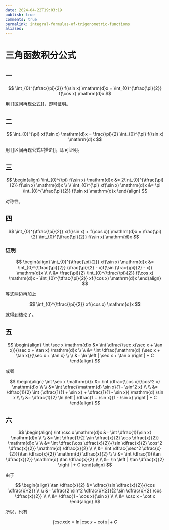 ```yaml
---
date: 2024-04-22T19:03:19
publish: true
comments: true
permalink: integral-formulas-of-trigonometric-functions
aliases:
---
```


# 三角函数积分公式

## 一

$$
\int_{0}^{\tfrac{\pi}{2}} f(\sin x) \mathrm{d}x = \int_{0}^{\tfrac{\pi}{2}} f(\cos x) \mathrm{d}x
$$

用 [[区间再现公式]]，即可证明。

## 二

$$
\int_{0}^{\pi} xf(\sin x) \mathrm{d}x = \frac{\pi}{2} \int_{0}^{\pi} f(\sin x) \mathrm{d}x
$$

用 [[区间再现公式#推论]]，即可证明。

## 三

$$
\begin{align}
\int_{0}^{\pi} f(\sin x) \mathrm{d}x &= 2\int_{0}^{\tfrac{\pi}{2}} f(\sin x) \mathrm{d}x \\
\\
\int_{0}^{\pi} xf(\sin x) \mathrm{d}x &= \pi \int_{0}^{\tfrac{\pi}{2}} f(\sin x) \mathrm{d}x
\end{align}
$$

对称性。

## 四

$$
\int_{0}^{\tfrac{\pi}{2}} x(f(\sin x) + f(\cos x)) \mathrm{d}x = \frac{\pi}{2} \int_{0}^{\tfrac{\pi}{2}} f(\sin x) \mathrm{d}x
$$

### 证明

$$
\begin{align}
\int_{0}^{\tfrac{\pi}{2}} xf(\sin x) \mathrm{d}x &= \int_{0}^{\tfrac{\pi}{2}} (\frac{\pi}{2} - x)f(\sin (\frac{\pi}{2} - x)) \mathrm{d}x \\
\\
&= \frac{\pi}{2} \int_{0}^{\tfrac{\pi}{2}} f(\cos x) \mathrm{d}x - \int_{0}^{\tfrac{\pi}{2}} xf(\cos x) \mathrm{d}x
\end{align}
$$

等式两边再加上

$$
\int_{0}^{\tfrac{\pi}{2}} xf(\cos x) \mathrm{d}x
$$

就得到结论了。

## 五

$$
\begin{align}
\int \sec x \mathrm{d}x &= \int \dfrac{\sec x(\sec x + \tan x)}{\sec x + \tan x} \mathrm{d}x \\
\\
&= \int \dfrac{\mathrm{d} (\sec x + \tan x)}{\sec x + \tan x} \\
\\
&= \ln \left | \sec x + \tan x \right | + C
\end{align}
$$

或者

$$
\begin{align}
\int \sec x \mathrm{d}x &= \int \dfrac{\cos x}{\cos^2 x} \mathrm{d}x \\
\\
&= \int \dfrac{\mathrm{d} \sin x}{1 - \sin^2 x} \\
\\
&= \dfrac{1}{2} \int (\dfrac{1}{1 + \sin x} + \dfrac{1}{1 - \sin x}) \mathrm{d} \sin x \\
\\
&= \dfrac{1}{2} \ln \left | \dfrac{1 + \sin x}{1 - \sin x} \right | + C
\end{align}
$$

## 六

$$
\begin{align}
\int \csc x \mathrm{d}x &= \int \dfrac{1}{\sin x} \mathrm{d}x \\
\\
&= \int \dfrac{1}{2 \sin \dfrac{x}{2} \cos \dfrac{x}{2}} \mathrm{d}x \\
\\
&= \int \dfrac{\cos \dfrac{x}{2}}{\sin \dfrac{x}{2} \cos^2 \dfrac{x}{2}} \mathrm{d} \dfrac{x}{2} \\
\\
&= \int \dfrac{\sec^2 \dfrac{x}{2}}{\tan \dfrac{x}{2}} \mathrm{d} \dfrac{x}{2} \\
\\
&= \int \dfrac{1}{\tan \dfrac{x}{2}} \mathrm{d} \tan \dfrac{x}{2} \\
\\
&= \ln \left | \tan \dfrac{x}{2} \right | + C
\end{align}
$$

由于

$$
\begin{align}
\tan \dfrac{x}{2} &= \dfrac{\sin \dfrac{x}{2}}{\cos \dfrac{x}{2}} \\
\\
&= \dfrac{2 \sin^2 \dfrac{x}{2}}{2 \sin \dfrac{x}{2} \cos \dfrac{x}{2}} \\
\\
&= \dfrac{1 - \cos x}{\sin x} \\
\\
&= \csc x - \cot x
\end{align}
$$

所以，也有

$$
\int \csc x \mathrm{d}x = \ln \left | \csc x - \cot x \right | + C
$$

